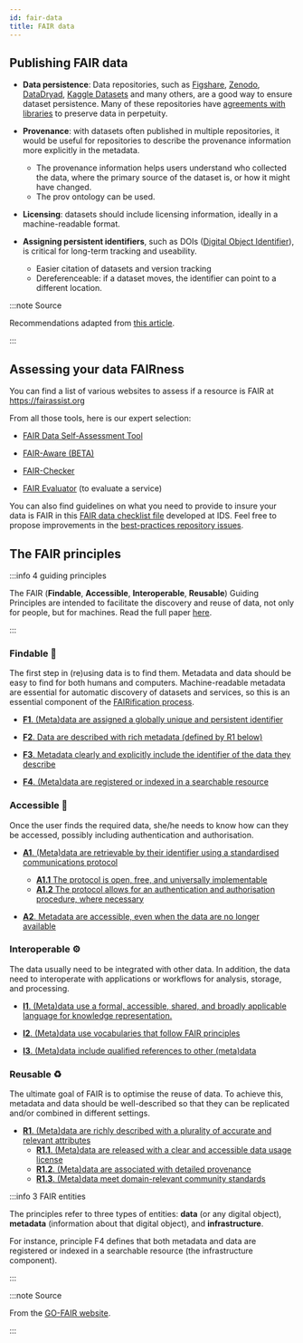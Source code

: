```yaml
---
id: fair-data
title: FAIR data
---
```


## Publishing FAIR data

* **Data persistence**: Data repositories, such as [Figshare](https://figshare.com/), [Zenodo](https://zenodo.org/), [DataDryad](https://datadryad.org/), [Kaggle Datasets](https://www.kaggle.com/datasets) and many others, are a good way to ensure dataset persistence. Many of these repositories have [agreements with libraries](https://knowledge.figshare.com/articles/item/preservation-and-continuity-of-access-policy) to preserve data in perpetuity.
* **Provenance**: with datasets often published in multiple repositories, it would be useful for repositories to describe the provenance information more explicitly in the metadata. 
  * The provenance information helps users  understand who collected the data, where the primary source of the  dataset is, or how it might have changed. 
  * The prov ontology can be used. 
* **Licensing**: datasets should include licensing information, ideally in a  machine-readable format. 

* **Assigning persistent identifiers**, such as DOIs ([Digital Object Identifier](https://www.doi.org/)), is critical for long-term tracking and useability.
  * Easier citation of datasets and version tracking
  * Dereferenceable: if a dataset moves, the  identifier can point to a different location.

:::note Source

Recommendations adapted from [this article](https://ai.googleblog.com/2020/08/an-analysis-of-online-datasets-using.html).

:::

## Assessing your data FAIRness

You can find a list of various websites to assess if a resource is FAIR at https://fairassist.org

From all those tools, here is our expert selection:

* [FAIR Data Self-Assessment Tool](https://www.ands.org.au/working-with-data/fairdata/fair-data-self-assessment-tool)

* [FAIR-Aware (BETA)](https://fairaware.dans.knaw.nl/)

* [FAIR-Checker](http://fair-checker.france-bioinformatique.fr/)
* [FAIR Evaluator](https://w3id.org/AmIFAIR) (to evaluate a service)

You can also find guidelines on what you need to provide to insure your data is FAIR in this [FAIR data checklist file](https://github.com/MaastrichtU-IDS/best-practices/blob/main/FAIR_DATA_CHECKS.md) developed at IDS. Feel free to propose improvements in the [best-practices repository issues](https://github.com/MaastrichtU-IDS/best-practices/issues).


## The FAIR principles

:::info 4 guiding principles

The FAIR (**Findable**, **Accessible**, **Interoperable**, **Reusable**) Guiding Principles are intended to facilitate the discovery and reuse of data, not only for people, but for machines. Read the full paper [here](https://www.nature.com/articles/sdata201618).

:::

### Findable 🔎

The first step in (re)using data is to find them. Metadata and data  should be easy to find for both humans and computers. Machine-readable metadata are essential for automatic discovery of datasets and services, so this is an essential component of the [FAIRification process](https://www.go-fair.org/fair-principles/fairification-process/).

* [**F1**. (Meta)data are assigned a globally unique and persistent identifier](https://www.go-fair.org/fair-principles/fair-data-principles-explained/f1-meta-data-assigned-globally-unique-persistent-identifiers/)

* [**F2**. Data are described with rich metadata (defined by R1 below)](https://www.go-fair.org/fair-principles/fair-data-principles-explained/f2-data-described-rich-metadata/)

* [**F3**. Metadata clearly and explicitly include the identifier of the data they describe](https://www.go-fair.org/fair-principles/f3-metadata-clearly-explicitly-include-identifier-data-describe/)

* [**F4**. (Meta)data are registered or indexed in a searchable resource](https://www.go-fair.org/fair-principles/f4-metadata-registered-indexed-searchable-resource/)

### Accessible 📂

Once the user finds the required data, she/he needs to know how can  they be accessed, possibly including authentication and authorisation.

* [**A1**. (Meta)data are retrievable by their identifier using a standardised communications protocol](https://www.go-fair.org/fair-principles/542-2/)
  * [**A1.1** The protocol is open, free, and universally implementable](https://www.go-fair.org/fair-principles/a1-1-protocol-open-free-universally-implementable/)
  * [**A1.2** The protocol allows for an authentication and authorisation procedure, where necessary](https://www.go-fair.org/fair-principles/a1-2-protocol-allows-authentication-authorisation-required/)

* [**A2**. Metadata are accessible, even when the data are no longer available](https://www.go-fair.org/fair-principles/a2-metadata-accessible-even-data-no-longer-available/)

### Interoperable ⚙️

The data usually need to be integrated with other data. In addition,  the data need to interoperate with applications or workflows for  analysis, storage, and processing.

* [**I1**. (Meta)data use a formal, accessible, shared, and broadly applicable language for knowledge representation.](https://www.go-fair.org/fair-principles/i1-metadata-use-formal-accessible-shared-broadly-applicable-language-knowledge-representation/)

* [**I2**. (Meta)data use vocabularies that follow FAIR principles](https://www.go-fair.org/fair-principles/i2-metadata-use-vocabularies-follow-fair-principles/)

* [**I3**. (Meta)data include qualified references to other (meta)data](https://www.go-fair.org/fair-principles/i3-metadata-include-qualified-references-metadata/)

### Reusable ♻️

The ultimate goal of FAIR is to optimise the reuse of data. To achieve  this, metadata and data should be well-described so that they can be  replicated and/or combined in different settings.

* [**R1**. (Meta)data are richly described with a plurality of accurate and relevant attributes](https://www.go-fair.org/fair-principles/r1-metadata-richly-described-plurality-accurate-relevant-attributes/)
  * [**R1.1**. (Meta)data are released with a clear and accessible data usage license](https://www.go-fair.org/fair-principles/r1-1-metadata-released-clear-accessible-data-usage-license/)
  * [**R1.2**. (Meta)data are associated with detailed provenance](https://www.go-fair.org/fair-principles/r1-2-metadata-associated-detailed-provenance/)
  * [**R1.3**. (Meta)data meet domain-relevant community standards](https://www.go-fair.org/fair-principles/r1-3-metadata-meet-domain-relevant-community-standards/)

:::info 3 FAIR entities

The principles refer to three types of entities: **data** (or any digital  object), **metadata** (information about that digital object), and  **infrastructure**.

For instance, principle F4 defines that both metadata  and data are registered or indexed in a searchable resource (the  infrastructure component).

:::

:::note Source

From the [GO-FAIR website](https://www.go-fair.org/fair-principles/).

:::